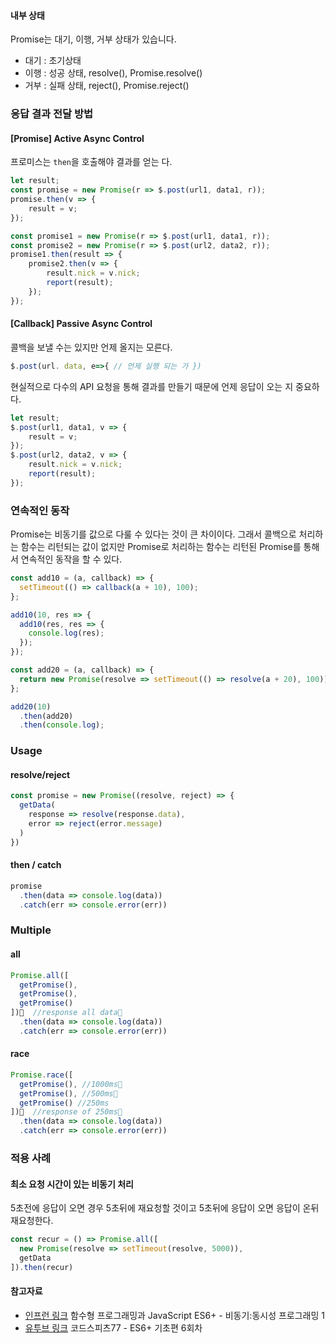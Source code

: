 #### 내부 상태
Promise는 대기, 이행, 거부 상태가 있습니다.
- 대기 : 초기상태
- 이행 : 성공 상태, resolve(), Promise.resolve()
- 거부 : 실패 상태, reject(), Promise.reject()

### 응답 결과 전달 방법
#### [Promise] Active Async Control
프로미스는 `then`을 호출해야 결과를 얻는 다.
```js
let result;
const promise = new Promise(r => $.post(url1, data1, r));
promise.then(v => {
    result = v;
});
```
```js
const promise1 = new Promise(r => $.post(url1, data1, r));
const promise2 = new Promise(r => $.post(url2, data2, r));
promise1.then(result => {
    promise2.then(v => {
        result.nick = v.nick;
        report(result);
    });
});
```
#### [Callback] Passive Async Control
콜백을 보낼 수는 있지만 언제 올지는 모른다.
```js
$.post(url. data, e=>{ // 언제 실행 되는 가 })
```

현실적으로 다수의 API 요청을 통해 결과를 만들기 때문에 언제 응답이 오는 지 중요하다.
```js
let result;
$.post(url1, data1, v => {
    result = v;
});
$.post(url2, data2, v => {
    result.nick = v.nick;
    report(result);
});
```

### 연속적인 동작
Promise는 비동기를 값으로 다룰 수 있다는 것이 큰 차이이다. 그래서 콜백으로 처리하는 함수는 리턴되는 값이 없지만 Promise로 처리하는 함수는 리턴된 Promise를 통해서 연속적인 동작을 할 수 있다.
```js
const add10 = (a, callback) => {
  setTimeout(() => callback(a + 10), 100);
};

add10(10, res => {
  add10(res, res => {
    console.log(res);
  });
});

const add20 = (a, callback) => {
  return new Promise(resolve => setTimeout(() => resolve(a + 20), 100));
};

add20(10)
  .then(add20)
  .then(console.log);
```

### Usage
#### resolve/reject
```javascript
const promise = new Promise((resolve, reject) => {
  getData(
    response => resolve(response.data), 
    error => reject(error.message)
  )
})
```
#### then / catch
```javascript
promise
  .then(data => console.log(data))
  .catch(err => console.error(err))
```
### Multiple
#### all
```javascript
Promise.all([
  getPromise(),
  getPromise(),
  getPromise()
])  //response all data
  .then(data => console.log(data))
  .catch(err => console.error(err))
```
#### race
```javascript
Promise.race([
  getPromise(), //1000ms
  getPromise(), //500ms
  getPromise() //250ms
])  //response of 250ms
  .then(data => console.log(data))
  .catch(err => console.error(err))
```

### 적용 사례
#### 최소 요청 시간이 있는 비동기 처리
5초전에 응답이 오면 경우 5초뒤에 재요청할 것이고 5초뒤에 응답이 오면 응답이 온뒤 재요청한다.
```js
const recur = () => Promise.all([
  new Promise(resolve => setTimeout(resolve, 5000)),
  getData
]).then(recur)
```

#### 참고자료
- [인프런 링크](https://www.inflearn.com/course/functional-es6#curriculum) 함수형 프로그래밍과 JavaScript ES6+ - 비동기:동시성 프로그래밍 1
- [유투브 링크](https://youtu.be/_aFGnJUUmKA) 코드스피츠77 - ES6+ 기초편 6회차